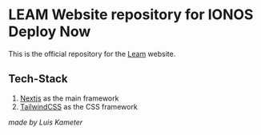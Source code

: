 # LEAM Website repository for IONOS Deploy Now

This is the official repository for the [Leam](https://www.leam.tech) website. 

## Tech-Stack

1. [Nextjs](https://www.nextjs.org) as the main framework
2. [TailwindCSS](https://tailwindcss.com/) as the CSS framework


_made by Luis Kameter_

